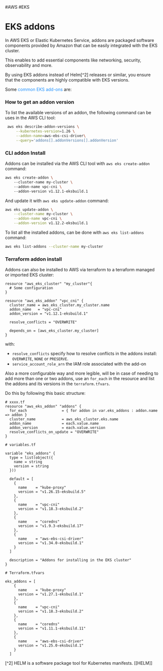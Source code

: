 #AWS #EKS 

# EKS addons

In AWS EKS or Elastic Kubernetes Service, addons are packaged software components provided by Amazon that can be easily integrated with the EKS cluster. 

This enables to add essential components like networking, security, observability and more. 

By using EKS addons instead of Helm[^2] releases or similar, you ensure that the components are highly compatible with EKS versions. 

Some <span style="color:DodgerBlue;">common EKS add-ons</span> are: 



### How to get an addon version 

To list the available versions of an addon, the following command can be uses in the AWS CLI tool: 

```bash
 aws eks describe-addon-versions \
	 --kubernetes-version=1.26 \
	 --addon-name=aws-ebs-csi-driver\
	 --query='addons[].addonVersions[].addonVersion'
```

### CLI addon Install

Addons can be installed via the AWS CLI tool with `aws eks create-addon` command: 

```bash
aws eks create-addon \ 
	--cluster-name my-cluster \ 
	--addon-name vpc-cni \ 
	--addon-version v1.12.1-eksbuild.1
```

And update it with `aws eks update-addon` command: 

```bash
aws eks update-addon \
    --cluster-name my-cluster \
    --addon-name vpc-cni \
    --addon-version v1.12.2-eksbuild.1
```

To list all the installed addons, can be done with `aws eks list-addons` command: 

```bash
aws eks list-addons --cluster-name my-cluster
```
### Terraform addon install

Addons can also be installed to AWS via terraform to a terraform managed or imported EKS cluster: 

```hcl
resource "aws_eks_cluster" "my_cluster"{
  # Some configuration
}

resource "aws_eks_addon" "vpc_cni" {
  cluster_name = aws_eks_cluster.my_cluster.name
  addon_name   = "vpc-cni"
  addon_version = "v1.12.1-eksbuild.1"

  resolve_conflicts = "OVERWRITE"

  depends_on = [aws_eks_cluster.my_cluster]
}
```

with: 

* `resolve_conflicts` specify how to resolve conflicts in the addons install: `OVERWRITE`, `NONE` or `PRESERVE`. 
* `service_account_role_arn` the IAM role associated with the add-on

Also a more configurable way and more legible, will be in case of needing to add more than one or two addons, use an `for_each` in the resource and list the addons and its versions in the `terraform.tfvars`. 

Do this by following this basic structure: 

```hcl
# xxxx.tf 
resource "aws_eks_addon" "addons" {
  for_each                = { for addon in var.eks_addons : addon.name => addon }
  cluster_name            = aws_eks_cluster.eks.name
  addon_name              = each.value.name
  addon_version           = each.value.version
  resolve_conflicts_on_update = "OVERWRITE"
}

# variables.tf 

variable "eks_addons" {
  type = list(object({
    name = string
    version = string
  }))

  default = [
    {
      name    = "kube-proxy"
      version = "v1.26.15-eksbuild.5"
    },
    {
      name    = "vpc-cni"
      version = "v1.18.3-eksbuild.2"
    },
    {
      name    = "coredns"
      version = "v1.9.3-eksbuild.17"
    },
    {
      name    = "aws-ebs-csi-driver"
      version = "v1.34.0-eksbuild.1"
    }
  ]

  description = "Addons for installing in the EKS cluster"
}

# Terraform.tfvars

eks_addons = [
    {
      name    = "kube-proxy"
      version = "v1.27.1-eksbuild.1"
    },
    {
      name    = "vpc-cni"
      version = "v1.18.3-eksbuild.2"
    },
    {
      name    = "coredns"
      version = "v1.11.1-eksbuild.11"
    },
    {
      name    = "aws-ebs-csi-driver"
      version = "v1.25.0-eksbuild.1"
    }
  ]
```



[^2] HELM is a software package tool for Kubernetes manifests. [[HELM]]